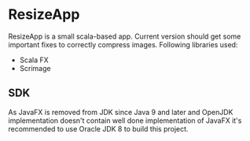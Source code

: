 # ResizeApp

ResizeApp is a small scala-based app. Current version should get some important fixes to correctly compress images.
Following libraries used:
  - Scala FX
  - Scrimage

## SDK

As JavaFX is removed from JDK since Java 9 and later and OpenJDK implementation doesn't contain well done implementation of JavaFX it's recommended to use Oracle JDK 8 to build this project. 